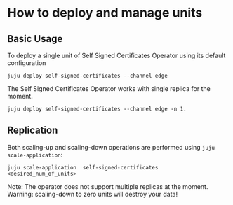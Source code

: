 # How to deploy and manage units

## Basic Usage

To deploy a single unit of Self Signed Certificates Operator using its default configuration
```shell
juju deploy self-signed-certificates --channel edge
```

The Self Signed Certificates Operator works with single replica for the moment.
```shell
juju deploy self-signed-certificates --channel edge -n 1.
```

## Replication

Both scaling-up and scaling-down operations are performed using `juju scale-application`:
```shell
juju scale-application  self-signed-certificates <desired_num_of_units>
```

Note: The operator does not support multiple replicas at the moment.
Warning: scaling-down to zero units will destroy your data!